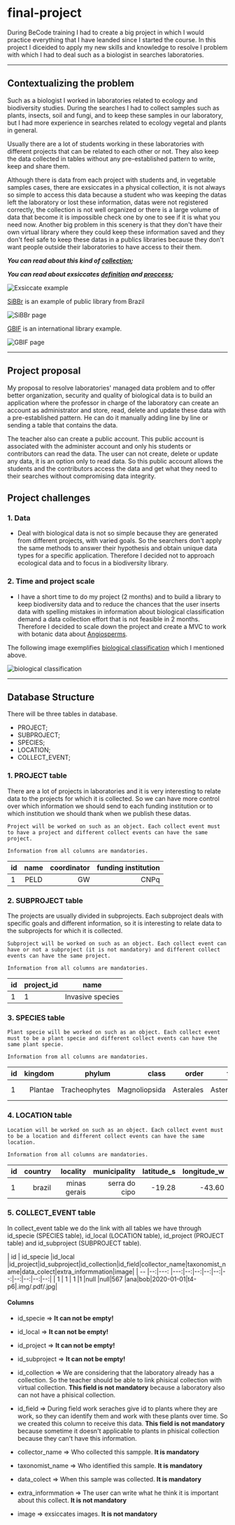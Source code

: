 # final-project

During BeCode training I had to create a big project in which I would practice everything that I have leanded since I started the course. In this project I diceided to apply my new skills and knowledge to resolve I problem with which I had to deal such as a biologist in searches laboratories.

---
## Contextualizing the problem

Such as a biologist I worked in laboratories related to ecology and biodiversity studies. During the searches I had to collect samples such as plants, insects, soil and fungi, and to keep these samples in our laboratory, but I had more experience in searches related to ecology vegetal and plants in general.

Usually there are a lot of students working in these laboratories with different projects that can be related to each other or not. They also keep the data collected in tables without any pre-established pattern to write, keep and share them. 

Although there is data from each project with students and, in vegetable samples cases, there are exsiccates in a physical collection, it is not always so simple to access this data because a student who was keeping the datas left the laboratory or lost these information, datas were not registered correctly, the collection is not well organized or there is a large volume of data that become it is impossible check one by one to see if it is what you need now.  Another big problem in this scenery is that they don't have their own virtual library where they could keep these information saved and they don't feel safe to keep these datas in a publics libraries because they don't want people outside their laboratories to have access to their them.

<i><b> You can read about this kind of [collection](https://en.wikipedia.org/wiki/Herbarium); 

You can read about exsiccates [definition](https://www.etymonline.com/word/exsiccate) and [proccess](https://en.wikipedia.org/wiki/Desiccation);</b></i>

![Exsiccate example](/img/herbarium.jpg)

[SiBBr](https://ala-hub.sibbr.gov.br/ala-hub/#tab_simpleSearch) is an example of public library from Brazil

![SiBBr page](/img/SiBBr.jpg)

[GBIF](https://www.gbif.org/) is an international library example.

![GBIF page](/img/GBIF.jpg)

----

## Project proposal

My proposal to resolve laboratories' managed data problem and to offer better organization, security and quality of biological data is to build an application where the professor in charge of the laboratory can create an account as administrator and store, read, delete and update  these data with a pre-established pattern. He can do it manually adding line by line or sending a table that contains the data.
 
The teacher also can create a public account. This public account is associated with the administer account and only his students or contributors can read the data. The user can not create, delete or update any data, it is an option only to read data. So this public account allows the students and the contributors access the data and get what they need to their searches without compromising data integrity.

## Project challenges

### 1. Data
* Deal with biological data is not so simple because they are generated from different projects, with varied goals. So the searchers don't apply the same methods to answer their hypothesis and obtain unique data types for a specific application. Therefore I decided not to approach ecological data and to focus in a biodiversity library.

### 2. Time and project scale
* I have a short time to do my project (2 months) and to build a library to keep biodiversity data and to reduce the chances that the user inserts data with spelling mistakes in information about biological classification demand a data collection effort that is not feasible in 2 months. Therefore I decided to scale down the project and create a MVC to work with botanic data about [Angiosperms](https://www.britannica.com/plant/angiosperm/General-features).

The following image exemplifies [biological classification]() which I mentioned above.

![biological classification](/img/biological_classification.png)

----
## Database Structure

There will be three tables in database.
* PROJECT;
* SUBPROJECT;
* SPECIES;
* LOCATION;
* COLLECT_EVENT;

### <b>1. PROJECT table</b>

There are a lot of projects in laboratories and it is very interesting to relate data to the projects for which it is collected. So we can have more control over which information we should send to each funding institution or to which institution we should thank when we publish these datas.

    Project will be worked on such as an object. Each collect event must to have a project and different collect events can have the same project.

    Information from all columns are mandatories.


| id        | name          | coordinator  | funding institution |
| --------- |:-------------:| ------------:| -------------------:|
|      1    | PELD          | GW           | CNPq                |

### <b>2. SUBPROJECT table</b>

The projects are usually divided in subprojects. Each subproject deals with specific goals and different information, so it is interesting to relate data to the subprojects for which it is collected.

    Subproject will be worked on such as an object. Each collect event can have or not a subproject (it is not mandatory) and different collect events can have the same project.

    Information from all columns are mandatories.


| id        | project_id|name                      |
| --------- | --------- |:------------------------:|
|      1    |       1   |Invasive species          |

### <b>3. SPECIES table</b>

    Plant specie will be worked on such as an object. Each collect event must to be a plant specie and different collect events can have the same plant specie.

    Information from all columns are mandatories.



| id | kingdom | phylum        | class        |order     |family    |genus     |species                  |
| -- |--------:|-------------: |-------------:|---------:|---------:|---------:|------------------------:|
| 1  | Plantae | Tracheophytes |Magnoliopsida |Asterales |Asteraceae|Baccharis |Baccharis dracunculifolia|

### <b>4. LOCATION table</b>

    Location will be worked on such as an object. Each collect event must to be a location and different collect events can have the same location.

    Information from all columns are mandatories.

| id | country | locality      | municipality |latitude_s|longitude_w|
| -- |--------:|-------------: |-------------:|---------:|----------:|
| 1  | brazil  | minas gerais  |serra do cipo |-19.28    |-43.60     |

### <b>5. COLLECT_EVENT table</b>

In collect_event table we do the link with all tables we have through id_specie (SPECIES table), id_local (LOCATION table), id_project (PROJECT table) and id_subproject (SUBPROJECT table).

| id | id_specie |id_local |id_project|id_subproject|id_collection|id_field|collector_name|taxonomist_name|data_colect|extra_informmation|image|
| -- |--:|---: |---:|--:|--:|--:|--:|--:|--:|--:|--:|--:|
| 1  | 1 | 1 |1 |null |null|567 |ana|bob|2020-01-01|t4-p6|.img/.pdf/.jpg|

#### <b>Columns</b>

* id_specie => <b>It can not be empty!</b>

* id_local => <b>It can not be empty!</b>

* id_project => <b>It can not be empty!</b>

* id_subproject => <b>It can not be empty!</b>

* id_collection => We are considering that the laboratory already has a collection. So the teacher should be able to link phisical collection with virtual collection. <b>This field is not mandatory</b> because a laboratory also can not have a phisical collection.

* id_field => During field work seraches give id to plants where they are work, so they can identify them and work with these plants over time. So we created this column to receive this data. <b>This field is not mandatory</b> because sometime it doesn't applicable to plants in phisical collection because they can't have this information.

* collector_name => Who collected this sampple. <b>It is mandatory</b>

* taxonomist_name => Who identified this sample. <b>It is mandatory</b>

* data_colect => When this sample was collected. <b>It is mandatory</b>

* extra_informmation => The user can write what he think it is important about this collect. <b>It is not mandatory</b>

* image => exsiccates images. <b>It is not mandatory</b>